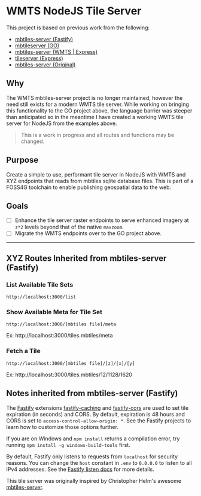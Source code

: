 # WMTS NodeJS Tile Server

This project is based on previous work from the following:

- [mbtiles-server (Fastify)](https://github.com/tobinbradley/mbtiles-server)
- [mbtileserver (GO)](https://github.com/consbio/mbtileserver)
- [mbtiles-server (WMTS | Express)](https://github.com/DenisCarriere/mbtiles-server)
- [tileserver (Express)](https://github.com/ovrdc/tileserver) 
- [mbtiles-server (Original)](https://github.com/chelm/mbtiles-server)

## Why

The WMTS mbtiles-server project is no longer maintained, however the need still exists for a modern WMTS tile server. While working on bringing this functionality to the GO project above, the language barrier was steeper than anticipated so in the meantime I have created a working WMTS tile server for NodeJS from the examples above.

> This is a work in progress and all routes and functions may be changed.

## Purpose

Create a simple to use, performant tile server in NodeJS with WMTS and XYZ endpoints that reads from mbtiles sqlite database files. This is part of a FOSS4G toolchain to enable publishing geospatial data to the web.

## Goals

- [ ] Enhance the tile server raster endpoints to serve enhanced imagery at `z*2` levels beyond that of the native `maxzoom`.
- [ ] Migrate the WMTS endpoints over to the GO project above.

---



## XYZ Routes Inherited from mbtiles-server (Fastify)

### List Available Tile Sets

```text
http://localhost:3000/list
```

### Show Available Meta for Tile Set

```text
http://localhost:3000/[mbtiles file]/meta
```

Ex: http://localhost:3000/tiles.mbtiles/meta

### Fetch a Tile

```text
http://localhost:3000/[mbtiles file]/[z]/[x]/[y]
```

Ex: http://localhost:3000/tiles.mbtiles/12/1128/1620

## Notes inherited from mbtiles-server (Fastify)

The [Fastify](https://www.fastify.io/) extensions [fastify-caching](https://github.com/fastify/fastify-caching) and [fastify-cors](https://github.com/fastify/fastify-cors) are used to set tile expiration (in seconds) and CORS. By default, expiration is 48 hours and CORS is set to `access-control-allow-origin: *`. See the Fastify projects to learn how to customize those options further.

If you are on Windows and `npm install` returns a compilation error, try running `npm install -g windows-build-tools` first.

By default, Fastify only listens to requests from `localhost` for security reasons. You can change the `host` constant in `.env` to `0.0.0.0` to listen to all IPv4 addresses. See the [Fastify listen docs](https://www.fastify.io/docs/latest/Server/#listen) for more details.

This tile server was originally inspired by Christopher Helm's awesome [mbtiles-server](https://github.com/chelm/mbtiles-server).